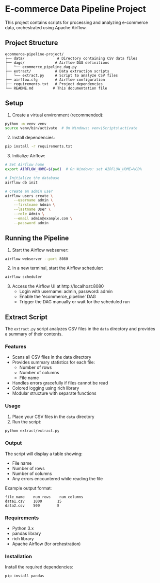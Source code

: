 # E-commerce Data Pipeline Project

This project contains scripts for processing and analyzing e-commerce data, orchestrated using Apache Airflow.

## Project Structure

```
ecommerce-pipeline-project/
├── data/               # Directory containing CSV data files
├── dags/              # Airflow DAG definitions
│   └── ecommerce_pipeline_dag.py
├── extract/           # Data extraction scripts
│   └── extract.py     # Script to analyze CSV files
├── airflow.cfg        # Airflow configuration
├── requirements.txt   # Project dependencies
└── README.md         # This documentation file
```

## Setup

1. Create a virtual environment (recommended):
```bash
python -m venv venv
source venv/bin/activate  # On Windows: venv\Scripts\activate
```

2. Install dependencies:
```bash
pip install -r requirements.txt
```

3. Initialize Airflow:
```bash
# Set Airflow home
export AIRFLOW_HOME=$(pwd)  # On Windows: set AIRFLOW_HOME=%CD%

# Initialize the database
airflow db init

# Create an admin user
airflow users create \
    --username admin \
    --firstname Admin \
    --lastname User \
    --role Admin \
    --email admin@example.com \
    --password admin
```

## Running the Pipeline

1. Start the Airflow webserver:
```bash
airflow webserver --port 8080
```

2. In a new terminal, start the Airflow scheduler:
```bash
airflow scheduler
```

3. Access the Airflow UI at http://localhost:8080
   - Login with username: admin, password: admin
   - Enable the 'ecommerce_pipeline' DAG
   - Trigger the DAG manually or wait for the scheduled run

## Extract Script

The `extract.py` script analyzes CSV files in the `data` directory and provides a summary of their contents.

### Features

- Scans all CSV files in the data directory
- Provides summary statistics for each file:
  - Number of rows
  - Number of columns
  - File name
- Handles errors gracefully if files cannot be read
- Colored logging using rich library
- Modular structure with separate functions

### Usage

1. Place your CSV files in the `data` directory
2. Run the script:
```bash
python extract/extract.py
```

### Output

The script will display a table showing:
- File name
- Number of rows
- Number of columns
- Any errors encountered while reading the file

Example output format:
```
file_name    num_rows    num_columns
data1.csv    1000       15
data2.csv    500        8
```

### Requirements

- Python 3.x
- pandas library
- rich library
- Apache Airflow (for orchestration)

### Installation

Install the required dependencies:
```bash
pip install pandas
```
